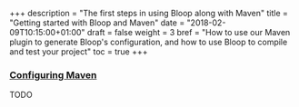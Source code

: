 +++
description = "The first steps in using Bloop along with Maven"
title = "Getting started with Bloop and Maven"
date = "2018-02-09T10:15:00+01:00"
draft = false
weight = 3
bref = "How to use our Maven plugin to generate Bloop's configuration, and how to use Bloop to compile and test your project"
toc = true
+++

<h3 class="section-head" id="setup-maven"><a href="#setup-maven">Configuring Maven</a></h3>

TODO
